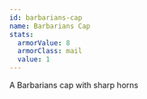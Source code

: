 ```yaml
---
id: barbarians-cap
name: Barbarians Cap
stats:
  armorValue: 8
  armorClass: mail
  value: 1
---
```


A Barbarians cap with sharp horns

